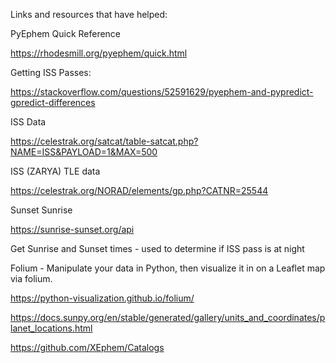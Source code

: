 Links and resources that have helped:


PyEphem Quick Reference

https://rhodesmill.org/pyephem/quick.html

Getting ISS Passes:

https://stackoverflow.com/questions/52591629/pyephem-and-pypredict-gpredict-differences


ISS Data

https://celestrak.org/satcat/table-satcat.php?NAME=ISS&PAYLOAD=1&MAX=500

ISS (ZARYA) TLE data

https://celestrak.org/NORAD/elements/gp.php?CATNR=25544


Sunset Sunrise

https://sunrise-sunset.org/api

Get Sunrise and Sunset times - used to determine if ISS pass is at night


Folium - Manipulate your data in Python, then visualize it in on a Leaflet map via folium. 

https://python-visualization.github.io/folium/


https://docs.sunpy.org/en/stable/generated/gallery/units_and_coordinates/planet_locations.html


https://github.com/XEphem/Catalogs
